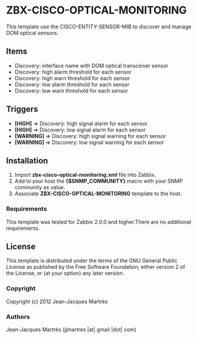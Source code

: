 ZBX-CISCO-OPTICAL-MONITORING
============================

This template use the CISCO-ENTITY-SENSOR-MIB to discover and manage DOM optical sensors.

Items
-----

  * Discovery: interface name with DOM optical transceiver sensor
  * Discovery: high alarm threshold for each sensor
  * Discovery: high warn threshold for each sensor
  * Discovery: low alarm threshold for each sensor
  * Discovery: low warn threshold for each sensor

Triggers
--------

  * **[HIGH]** => Discovery: high signal alarm for each sensor
  * **[HIGH]** => Discovery: low signal alarm for each sensor
  * **[WARNING]** => Discovery: high signal warning for each sensor
  * **[WARNING]** => Discovery: low signal warning for each sensor

Installation
------------

1. Import **zbx-cisco-optical-monitoring.xml** file into Zabbix.
2. Add to your host the **{$SNMP_COMMUNITY}** macro with your SNMP community as value.
3. Associate **ZBX-CISCO-OPTICAL-MONITORING** template to the host.
 
### Requirements

This template was tested for Zabbix 2.0.0 and higher.There are no additional requirements.

License
-------

This template is distributed under the terms of the GNU General Public License as published by the Free Software Foundation; either version 2 of the  License, or (at your option) any later version.

### Copyright

  Copyright (c) 2012 Jean-Jacques Martrès

### Authors
  
  Jean-Jacques Martrès
  (jjmartres |at| gmail |dot| com)

